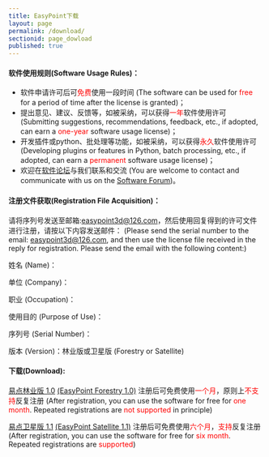 ```yaml
---
title: EasyPoint下载
layout: page
permalink: /download/
sectionid: page_dowload
published: true
---
```

#### 软件使用规则(Software Usage Rules)：

- 软件申请许可后可<font color=Red>免费</font>使用一段时间 (The software can be used for <font color=Red>free</font> for a period of time after the license is granted)；
- 提出意见、建议、反馈等，如被采纳，可以获得<font color=Red>一年</font>软件使用许可 (Submitting suggestions, recommendations, feedback, etc., if adopted, can earn a <font color=Red>one-year</font> software usage license)；
- 开发插件或python、批处理等功能，如被采纳，可以获得<font color=Red>永久</font>软件使用许可 (Developing plugins or features in Python, batch processing, etc., if adopted, can earn a <font color=Red>permanent</font> software usage license)；
- 欢迎在[软件论坛](https://forum.easypoint.xyz/)与我们联系和交流 (You are welcome to contact and communicate with us on the [Software Forum](https://forum.easypoint.xyz/))。

#### 注册文件获取(Registration File Acquisition)：

请将序列号发送至邮箱:easypoint3d@126.com，然后使用回复得到的许可文件进行注册，请按以下内容发送邮件：
(Please send the serial number to the email: easypoint3d@126.com, and then use the license file received in the reply for registration. Please send the email with the following content:)

姓名 (Name)：

单位 (Company)：

职业 (Occupation)：

使用目的 (Purpose of Use)：

序列号 (Serial Number)：

版本 (Version)：林业版或卫星版 (Forestry or Satellite)

#### 下载(Download):

[易点林业版 1.0](https://pan.baidu.com/s/1w3RqMEWDliR355XYxadd6A?pwd=zg5m) [(EasyPoint Forestry 1.0)](https://drive.google.com/file/d/1X6aKiqhpSTctnSrWOeWKwWRRCpXiEX7V/view?usp=sharing) 注册后可免费使用<font color=Red>一个月</font>，原则上<font color=Red>不支持</font>反复注册 (After registration, you can use the software for free for <font color=Red>one month</font>. Repeated registrations are <font color=Red>not supported</font> in principle)

[易点卫星版 1.1](https://pan.baidu.com/s/1TTVSH1O4E7tjAcwa02ATtQ?pwd=lzmp) [(EasyPoint Satellite 1.1)](https://drive.google.com/file/d/1qhY3H_bIEN_FdhYb2IWE_LLS9ABpJ6dw/view?usp=sharing) 注册后可免费使用<font color=Red>六个月</font>，<font color=Red>支持</font>反复注册 (After registration, you can use the software for free for <font color=Red>six month</font>. Repeated registrations are <font color=Red>supported</font>)
